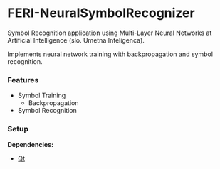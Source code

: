 # FERI-NeuralSymbolRecognizer

Symbol Recognition application using Multi-Layer Neural Networks at Artificial Intelligence (slo. Umetna Inteligenca).

Implements neural network training with backpropagation and symbol recognition.

### Features

- Symbol Training
  - Backpropagation
- Symbol Recognition

### Setup

**Dependencies:**
- [Qt](https://www.qt.io/)
